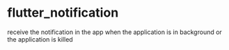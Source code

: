 # flutter_notification
receive the notification in the app when the application is in background or the application is killed

